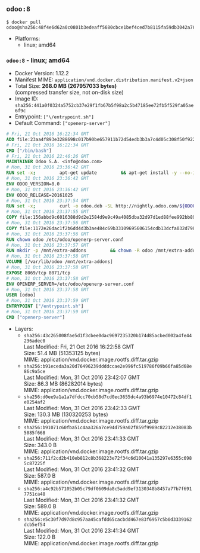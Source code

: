 ## `odoo:8`

```console
$ docker pull odoo@sha256:48f4e6d62a0c0801b3edeaff5680cbce1bef4ced7b8115fa59db3042a76d6891
```

-	Platforms:
	-	linux; amd64

### `odoo:8` - linux; amd64

-	Docker Version: 1.12.2
-	Manifest MIME: `application/vnd.docker.distribution.manifest.v2+json`
-	Total Size: **268.0 MB (267957033 bytes)**  
	(compressed transfer size, not on-disk size)
-	Image ID: `sha256:441a0f0324a5752cb37e29f1fb67b5f98a2c5b47185ee72fb5f529fa05ae6f9c`
-	Entrypoint: `["\/entrypoint.sh"]`
-	Default Command: `["openerp-server"]`

```dockerfile
# Fri, 21 Oct 2016 16:22:34 GMT
ADD file:23aa4f893e3288698c017b90be657911b72d54edb3b3a7c4d05c308f50f9228f in / 
# Fri, 21 Oct 2016 16:22:34 GMT
CMD ["/bin/bash"]
# Fri, 21 Oct 2016 22:46:26 GMT
MAINTAINER Odoo S.A. <info@odoo.com>
# Mon, 31 Oct 2016 23:36:42 GMT
RUN set -x;         apt-get update         && apt-get install -y --no-install-recommends             ca-certificates             curl             node-less             node-clean-css             python-gevent             python-pip             python-pyinotify             python-renderpm             python-support         && curl -o wkhtmltox.deb -SL http://nightly.odoo.com/extra/wkhtmltox-0.12.1.2_linux-jessie-amd64.deb         && echo '40e8b906de658a2221b15e4e8cd82565a47d7ee8 wkhtmltox.deb' | sha1sum -c -         && dpkg --force-depends -i wkhtmltox.deb         && apt-get -y install -f --no-install-recommends         && apt-get purge -y --auto-remove -o APT::AutoRemove::RecommendsImportant=false -o APT::AutoRemove::SuggestsImportant=false npm         && rm -rf /var/lib/apt/lists/* wkhtmltox.deb         && pip install psycogreen==1.0
# Mon, 31 Oct 2016 23:36:42 GMT
ENV ODOO_VERSION=8.0
# Mon, 31 Oct 2016 23:36:42 GMT
ENV ODOO_RELEASE=20161025
# Mon, 31 Oct 2016 23:37:54 GMT
RUN set -x;         curl -o odoo.deb -SL http://nightly.odoo.com/${ODOO_VERSION}/nightly/deb/odoo_${ODOO_VERSION}.${ODOO_RELEASE}_all.deb         && echo '6c43a1e2984266d257062b649676c6e327498c8c odoo.deb' | sha1sum -c -         && dpkg --force-depends -i odoo.deb         && apt-get update         && apt-get -y install -f --no-install-recommends         && rm -rf /var/lib/apt/lists/* odoo.deb
# Mon, 31 Oct 2016 23:37:55 GMT
COPY file:156abbd9c6016388d9d2e1584d9e9c49a4085dba32d97d1ed88fee992bb89e61 in / 
# Mon, 31 Oct 2016 23:37:56 GMT
COPY file:1172e26dac1f2b6dd4d3b3ae484c69b33109695606154cdb13dcfa032d798e88 in /etc/odoo/ 
# Mon, 31 Oct 2016 23:37:56 GMT
RUN chown odoo /etc/odoo/openerp-server.conf
# Mon, 31 Oct 2016 23:37:57 GMT
RUN mkdir -p /mnt/extra-addons         && chown -R odoo /mnt/extra-addons
# Mon, 31 Oct 2016 23:37:58 GMT
VOLUME [/var/lib/odoo /mnt/extra-addons]
# Mon, 31 Oct 2016 23:37:58 GMT
EXPOSE 8069/tcp 8071/tcp
# Mon, 31 Oct 2016 23:37:58 GMT
ENV OPENERP_SERVER=/etc/odoo/openerp-server.conf
# Mon, 31 Oct 2016 23:37:58 GMT
USER [odoo]
# Mon, 31 Oct 2016 23:37:59 GMT
ENTRYPOINT ["/entrypoint.sh"]
# Mon, 31 Oct 2016 23:37:59 GMT
CMD ["openerp-server"]
```

-	Layers:
	-	`sha256:43c265008fae5d1f3cbee0dac9697235320b174d85acbed002a4fe44236adec0`  
		Last Modified: Fri, 21 Oct 2016 16:22:58 GMT  
		Size: 51.4 MB (51353125 bytes)  
		MIME: application/vnd.docker.image.rootfs.diff.tar.gzip
	-	`sha256:b91eceda3a20d76496239ddddccae2e996fc519786f09b66fa85d68e86c9a5ce`  
		Last Modified: Mon, 31 Oct 2016 23:42:07 GMT  
		Size: 86.3 MB (86282014 bytes)  
		MIME: application/vnd.docker.image.rootfs.diff.tar.gzip
	-	`sha256:d0ee9a1a1a7dfdcc70cb58d7cd0ec3655dc4a93b6974e10472c84df1e0254af2`  
		Last Modified: Mon, 31 Oct 2016 23:42:33 GMT  
		Size: 130.3 MB (130320253 bytes)  
		MIME: application/vnd.docker.image.rootfs.diff.tar.gzip
	-	`sha256:b91071c60fba51c4aa326a7ce94d759a02f859f9989c82212e38083b5085f668`  
		Last Modified: Mon, 31 Oct 2016 23:41:33 GMT  
		Size: 343.0 B  
		MIME: application/vnd.docker.image.rootfs.diff.tar.gzip
	-	`sha256:711f2cd2b410eb812c8b368223e72f34c6d10041a135297e6355c6985c87225f`  
		Last Modified: Mon, 31 Oct 2016 23:41:32 GMT  
		Size: 587.0 B  
		MIME: application/vnd.docker.image.rootfs.diff.tar.gzip
	-	`sha256:a4c92b571052b05c79df0609da8c5add9ef3130348b8457a77b7f6917751ca48`  
		Last Modified: Mon, 31 Oct 2016 23:41:32 GMT  
		Size: 589.0 B  
		MIME: application/vnd.docker.image.rootfs.diff.tar.gzip
	-	`sha256:e5c30f7d97d8c957aa45cafdd65cacbdd467e83f6957c5b0d3339162dcb5ef54`  
		Last Modified: Mon, 31 Oct 2016 23:41:34 GMT  
		Size: 122.0 B  
		MIME: application/vnd.docker.image.rootfs.diff.tar.gzip
